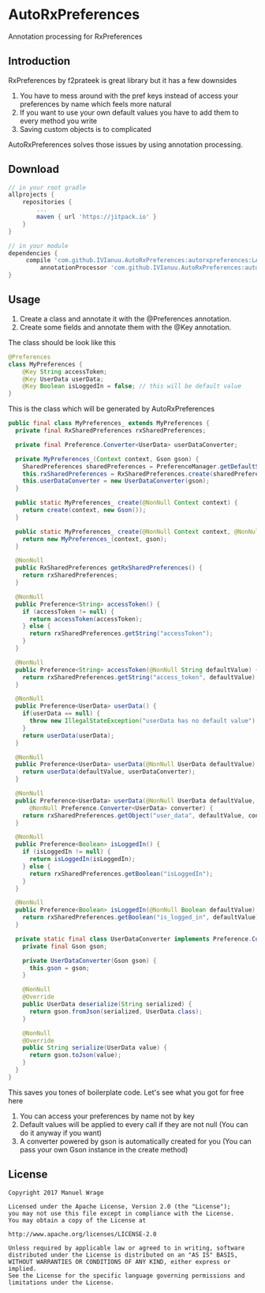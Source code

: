 # AutoRxPreferences
Annotation processing for RxPreferences

## Introduction
RxPreferences by f2prateek is great library but it has a few downsides 
1. You have to mess around with the pref keys instead of access your preferences by name which feels more natural
2. If you want to use your own default values you have to add them to every method you write
3. Saving custom objects is to complicated

AutoRxPreferences solves those issues by using annotation processing.

## Download
```groovy
// in your root gradle
allprojects {
	repositories {
		...
		maven { url 'https://jitpack.io' }
	}
}
```

```groovy
// in your module
dependencies {
	 compile 'com.github.IVIanuu.AutoRxPreferences:autorxpreferences:LATEST-VERSION'
         annotationProcessor 'com.github.IVIanuu.AutoRxPreferences:autorxpreferences-processor:LATEST-VERSION'
}
```

## Usage

1. Create a class and annotate it with the @Preferences annotation.
2. Create some fields and annotate them with the @Key annotation.

The class should be look like this

```java
@Preferences
class MyPreferences {
    @Key String accessToken;
    @Key UserData userData;
    @Key Boolean isLoggedIn = false; // this will be default value
}
```

This is the class which will be generated by AutoRxPreferences
```java
public final class MyPreferences_ extends MyPreferences {
  private final RxSharedPreferences rxSharedPreferences;

  private final Preference.Converter<UserData> userDataConverter;

  private MyPreferences_(Context context, Gson gson) {
    SharedPreferences sharedPreferences = PreferenceManager.getDefaultSharedPreferences(context);
    this.rxSharedPreferences = RxSharedPreferences.create(sharedPreferences);
    this.userDataConverter = new UserDataConverter(gson);
  }

  public static MyPreferences_ create(@NonNull Context context) {
    return create(context, new Gson());
  }

  public static MyPreferences_ create(@NonNull Context context, @NonNull Gson gson) {
    return new MyPreferences_(context, gson);
  }

  @NonNull
  public RxSharedPreferences getRxSharedPreferences() {
    return rxSharedPreferences;
  }

  @NonNull
  public Preference<String> accessToken() {
    if (accessToken != null) {
      return accessToken(accessToken);
    } else {
      return rxSharedPreferences.getString("accessToken");
    }
  }

  @NonNull
  public Preference<String> accessToken(@NonNull String defaultValue) {
    return rxSharedPreferences.getString("access_token", defaultValue);
  }

  @NonNull
  public Preference<UserData> userData() {
    if(userData == null) {
      throw new IllegalStateException("userData has no default value");
    }
    return userData(userData);
  }

  @NonNull
  public Preference<UserData> userData(@NonNull UserData defaultValue) {
    return userData(defaultValue, userDataConverter);
  }

  @NonNull
  public Preference<UserData> userData(@NonNull UserData defaultValue,
      @NonNull Preference.Converter<UserData> converter) {
    return rxSharedPreferences.getObject("user_data", defaultValue, converter);
  }

  @NonNull
  public Preference<Boolean> isLoggedIn() {
    if (isLoggedIn != null) {
      return isLoggedIn(isLoggedIn);
    } else {
      return rxSharedPreferences.getBoolean("isLoggedIn");
    }
  }

  @NonNull
  public Preference<Boolean> isLoggedIn(@NonNull Boolean defaultValue) {
    return rxSharedPreferences.getBoolean("is_logged_in", defaultValue);
  }

  private static final class UserDataConverter implements Preference.Converter<UserData> {
    private final Gson gson;

    private UserDataConverter(Gson gson) {
      this.gson = gson;
    }

    @NonNull
    @Override
    public UserData deserialize(String serialized) {
      return gson.fromJson(serialized, UserData.class);
    }

    @NonNull
    @Override
    public String serialize(UserData value) {
      return gson.toJson(value);
    }
  }
}
```

This saves you tones of boilerplate code. Let's see what you got for free here
1. You can access your preferences by name not by key 
2. Default values will be applied to every call if they are not null (You can do it anyway if you want)
3. A converter powered by gson is automatically created for you (You can pass your own Gson instance in the create method)

## License

```
Copyright 2017 Manuel Wrage

Licensed under the Apache License, Version 2.0 (the "License");
you may not use this file except in compliance with the License.
You may obtain a copy of the License at
 
http://www.apache.org/licenses/LICENSE-2.0

Unless required by applicable law or agreed to in writing, software
distributed under the License is distributed on an "AS IS" BASIS,
WITHOUT WARRANTIES OR CONDITIONS OF ANY KIND, either express or implied.
See the License for the specific language governing permissions and
limitations under the License.
```
